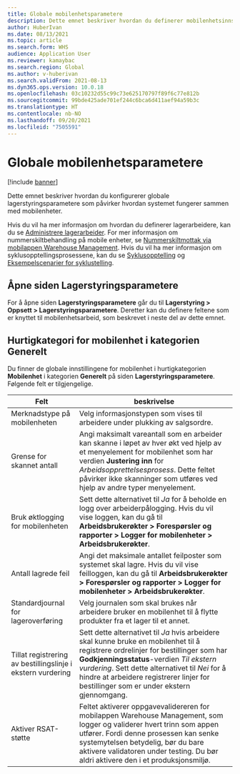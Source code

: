 ```yaml
---
title: Globale mobilenhetsparametere
description: Dette emnet beskriver hvordan du definerer mobilenhetsinnstillinger på siden Lagerstyringsparametere.
author: HuberIvan
ms.date: 08/13/2021
ms.topic: article
ms.search.form: WHS
audience: Application User
ms.reviewer: kamaybac
ms.search.region: Global
ms.author: v-huberivan
ms.search.validFrom: 2021-08-13
ms.dyn365.ops.version: 10.0.18
ms.openlocfilehash: 03c10232d55c99c73e625170797f89f6c77e812b
ms.sourcegitcommit: 99bde425ade701ef244c6bca6d411aef94a59b3c
ms.translationtype: HT
ms.contentlocale: nb-NO
ms.lasthandoff: 09/20/2021
ms.locfileid: "7505591"
---
```

# <a name="global-mobile-device-parameters"></a>Globale mobilenhetsparametere

[!include [banner](../includes/banner.md)]

Dette emnet beskriver hvordan du konfigurerer globale lagerstyringsparametere som påvirker hvordan systemet fungerer sammen med mobilenheter.

Hvis du vil ha mer informasjon om hvordan du definerer lagerarbeidere, kan du se [Administrere lagerarbeider](manage-warehouse-workers.md). For mer informasjon om nummerskiltbehandling på mobile enheter, se [Nummerskiltmottak via mobilappen Warehouse Management](warehousing-mobile-device-app-license-plate-receiving.md). Hvis du vil ha mer informasjon om syklusopptellingsprosessene, kan du se [Syklusopptelling](cycle-counting.md) og [Eksempelscenarier for syklustelling](cycle-counting-scenarios.md).

## <a name="open-the-warehouse-management-parameters-page"></a>Åpne siden Lagerstyringsparametere

For å åpne siden **Lagerstyringsparametere** går du til **Lagerstyring \> Oppsett \> Lagerstyringsparametere**. Deretter kan du definere feltene som er knyttet til mobilenhetsarbeid, som beskrevet i neste del av dette emnet.

## <a name="mobile-device-fasttab-on-the-general-tab"></a>Hurtigkategori for mobilenhet i kategorien Generelt

Du finner de globale innstillingene for mobilenhet i hurtigkategorien **Mobilenhet** i kategorien **Generelt** på siden **Lagerstyringsparametere**. Følgende felt er tilgjengelige.

| Felt | beskrivelse |
|---|---|
| Merknadstype på mobilenheten | Velg informasjonstypen som vises til arbeidere under plukking av salgsordre. |
| Grense for skannet antall | Angi maksimalt vareantall som en arbeider kan skanne i løpet av hver økt ved hjelp av et menyelement for mobilenhet som har verdien **Justering inn** for *Arbeidsopprettelsesprosess*. Dette feltet påvirker ikke skanninger som utføres ved hjelp av andre typer menyelement. |
| Bruk øktlogging for mobilenheten | Sett dette alternativet til *Ja* for å beholde en logg over arbeiderpålogging. Hvis du vil vise loggen, kan du gå til **Arbeidsbrukerøkter \> Forespørsler og rapporter \> Logger for mobilenheter \> Arbeidsbrukerøkter**. |
| Antall lagrede feil | Angi det maksimale antallet feilposter som systemet skal lagre. Hvis du vil vise feilloggen, kan du gå til **Arbeidsbrukerøkter \> Forespørsler og rapporter \> Logger for mobilenheter \> Arbeidsbrukerøkter**. |
| Standardjournal for lageroverføring | Velg journalen som skal brukes når arbeidere bruker en mobilenhet til å flytte produkter fra et lager til et annet. |
| Tillat registrering av bestillingslinje i ekstern vurdering | Sett dette alternativet til *Ja* hvis arbeidere skal kunne bruke en mobilenhet til å registrere ordrelinjer for bestillinger som har **Godkjenningsstatus**-verdien *Til ekstern vurdering*. Sett dette alternativet til *Nei* for å hindre at arbeidere registrerer linjer for bestillinger som er under ekstern gjennomgang. |
| Aktiver RSAT-støtte | Feltet aktiverer oppgavevalidereren for mobilappen Warehouse Management, som logger og validerer hvert trinn som appen utfører. Fordi denne prosessen kan senke systemytelsen betydelig, bør du bare aktivere validatoren under testing. Du bør aldri aktivere den i et produksjonsmiljø. |
